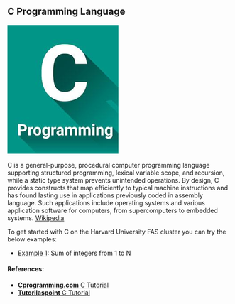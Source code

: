 ## C Programming Language
![C Logo](Images/c-logo.png)

C is a general-purpose, procedural computer programming language supporting structured programming, lexical variable scope, and recursion, while a static type system prevents unintended operations. By design, C provides constructs that map efficiently to typical machine instructions and has found lasting use in applications previously coded in assembly language. Such applications include operating systems and various application software for computers, from supercomputers to embedded systems. [Wikipedia](https://en.wikipedia.org/wiki/C_(programming_language))

To get started with C on the Harvard University FAS cluster you can try the below examples:

* [Example 1](Example1): Sum of integers from 1 to N

#### References:

* [**Cprogramming.com** C Tutorial](https://www.cprogramming.com/tutorial/c-tutorial.html?inl=hp)
* [**Tutorilaspoint** C Tutorial](https://www.tutorialspoint.com/cprogramming/index.htm)
